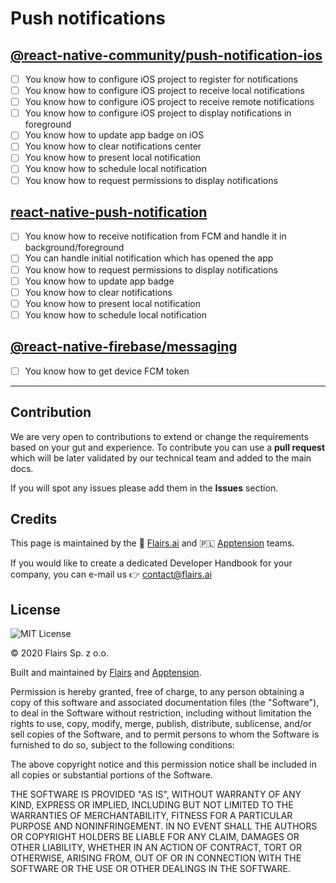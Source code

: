 Push notifications
==================

[@react-native-community/push-notification-ios](/Technical%20Stack/Mobile%20Developer/Push%20notifications.md#@react-native-community/push-notification-ios)
------------------------------------------------------------------------------------------------------------------------------------------------------------

*   [ ] You know how to configure iOS project to register for notifications
*   [ ] You know how to configure iOS project to receive local notifications
*   [ ] You know how to configure iOS project to receive remote notifications
*   [ ] You know how to configure iOS project to display notifications in foreground
*   [ ] You know how to update app badge on iOS
*   [ ] You know how to clear notifications center
*   [ ] You know how to present local notification
*   [ ] You know how to schedule local notification
*   [ ] You know how to request permissions to display notifications

[react-native-push-notification](/Technical%20Stack/Mobile%20Developer/Push%20notifications.md#react-native-push-notification)
------------------------------------------------------------------------------------------------------------------------------

*   [ ] You know how to receive notification from FCM and handle it in background/foreground
*   [ ] You can handle initial notification which has opened the app
*   [ ] You know how to request permissions to display notifications
*   [ ] You know how to update app badge
*   [ ] You know how to clear notifications
*   [ ] You know how to present local notification
*   [ ] You know how to schedule local notification

[@react-native-firebase/messaging](/Technical%20Stack/Mobile%20Developer/Push%20notifications.md#@react-native-firebase/messaging)
----------------------------------------------------------------------------------------------------------------------------------

*   [ ] You know how to get device FCM token

* * *

Contribution
------------

We are very open to contributions to extend or change the requirements based on your gut and experience. To contribute you can use a **pull request** which will be later validated by our technical team and added to the main docs.

If you will spot any issues please add them in the **Issues** section.

Credits
-------

This page is maintained by the 🔹 [Flairs.ai](http://Flairs.ai) and 🇵🇱 [Apptension](https://apptension.com) teams.

If you would like to create a dedicated Developer Handbook for your company, you can e-mail us 👉 [contact@flairs.ai](mailto:contact@flairs.ai)

License
-------

![MIT License](https://img.shields.io/badge/License-MIT-blue.svg)

© 2020 Flairs Sp. z o.o.

Built and maintained by [Flairs](https://www.flairs.ai) and [Apptension](https://apptension.com).

Permission is hereby granted, free of charge, to any person obtaining a copy of this software and associated documentation files (the "Software"), to deal in the Software without restriction, including without limitation the rights to use, copy, modify, merge, publish, distribute, sublicense, and/or sell copies of the Software, and to permit persons to whom the Software is furnished to do so, subject to the following conditions:

The above copyright notice and this permission notice shall be included in all copies or substantial portions of the Software.

THE SOFTWARE IS PROVIDED "AS IS", WITHOUT WARRANTY OF ANY KIND, EXPRESS OR IMPLIED, INCLUDING BUT NOT LIMITED TO THE WARRANTIES OF MERCHANTABILITY, FITNESS FOR A PARTICULAR PURPOSE AND NONINFRINGEMENT. IN NO EVENT SHALL THE AUTHORS OR COPYRIGHT HOLDERS BE LIABLE FOR ANY CLAIM, DAMAGES OR OTHER LIABILITY, WHETHER IN AN ACTION OF CONTRACT, TORT OR OTHERWISE, ARISING FROM, OUT OF OR IN CONNECTION WITH THE SOFTWARE OR THE USE OR OTHER DEALINGS IN THE SOFTWARE.